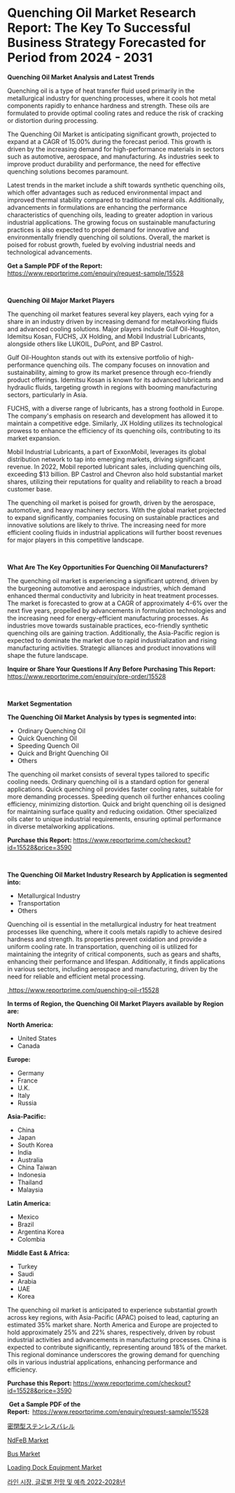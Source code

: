 <p><h1>Quenching Oil Market Research Report: The Key To Successful Business Strategy Forecasted for Period from 2024 - 2031</h1></p><p><strong>Quenching Oil Market Analysis and Latest Trends</strong></p>
<p><p>Quenching oil is a type of heat transfer fluid used primarily in the metallurgical industry for quenching processes, where it cools hot metal components rapidly to enhance hardness and strength. These oils are formulated to provide optimal cooling rates and reduce the risk of cracking or distortion during processing. </p><p>The Quenching Oil Market is anticipating significant growth, projected to expand at a CAGR of 15.00% during the forecast period. This growth is driven by the increasing demand for high-performance materials in sectors such as automotive, aerospace, and manufacturing. As industries seek to improve product durability and performance, the need for effective quenching solutions becomes paramount. </p><p>Latest trends in the market include a shift towards synthetic quenching oils, which offer advantages such as reduced environmental impact and improved thermal stability compared to traditional mineral oils. Additionally, advancements in formulations are enhancing the performance characteristics of quenching oils, leading to greater adoption in various industrial applications. The growing focus on sustainable manufacturing practices is also expected to propel demand for innovative and environmentally friendly quenching oil solutions. Overall, the market is poised for robust growth, fueled by evolving industrial needs and technological advancements.</p></p>
<p><strong>Get a Sample PDF of the Report:&nbsp;</strong> <a href="https://www.reportprime.com/enquiry/request-sample/15528">https://www.reportprime.com/enquiry/request-sample/15528</a></p>
<p>&nbsp;</p>
<p><strong>Quenching Oil Major Market Players</strong></p>
<p><p>The quenching oil market features several key players, each vying for a share in an industry driven by increasing demand for metalworking fluids and advanced cooling solutions. Major players include Gulf Oil-Houghton, Idemitsu Kosan, FUCHS, JX Holding, and Mobil Industrial Lubricants, alongside others like LUKOIL, DuPont, and BP Castrol.</p><p>Gulf Oil-Houghton stands out with its extensive portfolio of high-performance quenching oils. The company focuses on innovation and sustainability, aiming to grow its market presence through eco-friendly product offerings. Idemitsu Kosan is known for its advanced lubricants and hydraulic fluids, targeting growth in regions with booming manufacturing sectors, particularly in Asia.</p><p>FUCHS, with a diverse range of lubricants, has a strong foothold in Europe. The company's emphasis on research and development has allowed it to maintain a competitive edge. Similarly, JX Holding utilizes its technological prowess to enhance the efficiency of its quenching oils, contributing to its market expansion.</p><p>Mobil Industrial Lubricants, a part of ExxonMobil, leverages its global distribution network to tap into emerging markets, driving significant revenue. In 2022, Mobil reported lubricant sales, including quenching oils, exceeding $13 billion. BP Castrol and Chevron also hold substantial market shares, utilizing their reputations for quality and reliability to reach a broad customer base.</p><p>The quenching oil market is poised for growth, driven by the aerospace, automotive, and heavy machinery sectors. With the global market projected to expand significantly, companies focusing on sustainable practices and innovative solutions are likely to thrive. The increasing need for more efficient cooling fluids in industrial applications will further boost revenues for major players in this competitive landscape.</p></p>
<p>&nbsp;</p>
<p><strong>What Are The Key Opportunities For Quenching Oil Manufacturers?</strong></p>
<p><p>The quenching oil market is experiencing a significant uptrend, driven by the burgeoning automotive and aerospace industries, which demand enhanced thermal conductivity and lubricity in heat treatment processes. The market is forecasted to grow at a CAGR of approximately 4-6% over the next five years, propelled by advancements in formulation technologies and the increasing need for energy-efficient manufacturing processes. As industries move towards sustainable practices, eco-friendly synthetic quenching oils are gaining traction. Additionally, the Asia-Pacific region is expected to dominate the market due to rapid industrialization and rising manufacturing activities. Strategic alliances and product innovations will shape the future landscape.</p></p>
<p><strong>Inquire or Share Your Questions If Any Before Purchasing This Report:</strong> <a href="https://www.reportprime.com/enquiry/pre-order/15528">https://www.reportprime.com/enquiry/pre-order/15528</a></p>
<p>&nbsp;</p>
<p><strong>Market Segmentation</strong></p>
<p><strong>The Quenching Oil Market Analysis by types is segmented into:</strong></p>
<p><ul><li>Ordinary Quenching Oil</li><li>Quick Quenching Oil</li><li>Speeding Quench Oil</li><li>Quick and Bright Quenching Oil</li><li>Others</li></ul></p>
<p><p>The quenching oil market consists of several types tailored to specific cooling needs. Ordinary quenching oil is a standard option for general applications. Quick quenching oil provides faster cooling rates, suitable for more demanding processes. Speeding quench oil further enhances cooling efficiency, minimizing distortion. Quick and bright quenching oil is designed for maintaining surface quality and reducing oxidation. Other specialized oils cater to unique industrial requirements, ensuring optimal performance in diverse metalworking applications.</p></p>
<p><strong>Purchase this Report:&nbsp;</strong><a href="https://www.reportprime.com/checkout?id=15528&price=3590">https://www.reportprime.com/checkout?id=15528&price=3590</a></p>
<p>&nbsp;</p>
<p><strong>The Quenching Oil Market Industry Research by Application is segmented into:</strong></p>
<p><ul><li>Metallurgical Industry</li><li>Transportation</li><li>Others</li></ul></p>
<p><p>Quenching oil is essential in the metallurgical industry for heat treatment processes like quenching, where it cools metals rapidly to achieve desired hardness and strength. Its properties prevent oxidation and provide a uniform cooling rate. In transportation, quenching oil is utilized for maintaining the integrity of critical components, such as gears and shafts, enhancing their performance and lifespan. Additionally, it finds applications in various sectors, including aerospace and manufacturing, driven by the need for reliable and efficient metal processing.</p></p>
<p><a href="https://www.reportprime.com/quenching-oil-r15528">&nbsp;https://www.reportprime.com/quenching-oil-r15528</a></p>
<p><strong>In terms of Region, the Quenching Oil Market Players available by Region are:</strong></p>
<p>
    <p> <strong> North America: </strong>
        <ul>
            <li>United States</li>
            <li>Canada</li>
        </ul>
        </p> 
    <p> <strong> Europe: </strong>
        <ul>
            <li>Germany</li>
            <li>France</li>
            <li>U.K.</li>
            <li>Italy</li>
            <li>Russia</li>
        </ul>
        </p> 
    <p> <strong> Asia-Pacific: </strong>
        <ul>
            <li>China</li>
            <li>Japan</li>
            <li>South Korea</li>
            <li>India</li>
            <li>Australia</li>
            <li>China Taiwan</li>
            <li>Indonesia</li>
            <li>Thailand</li>
            <li>Malaysia</li>
        </ul>
        </p> 
    <p> <strong> Latin America: </strong>
        <ul>
            <li>Mexico</li>
            <li>Brazil</li>
            <li>Argentina Korea</li>
            <li>Colombia</li>
        </ul>
        </p> 
    <p> <strong> Middle East & Africa: </strong>
        <ul>
            <li>Turkey</li>
            <li>Saudi</li>
            <li>Arabia</li>
            <li>UAE</li>
            <li>Korea</li>
        </ul>
    </p>
    </p>
<p><p>The quenching oil market is anticipated to experience substantial growth across key regions, with Asia-Pacific (APAC) poised to lead, capturing an estimated 35% market share. North America and Europe are projected to hold approximately 25% and 22% shares, respectively, driven by robust industrial activities and advancements in manufacturing processes. China is expected to contribute significantly, representing around 18% of the market. This regional dominance underscores the growing demand for quenching oils in various industrial applications, enhancing performance and efficiency.</p></p>
<p><strong>Purchase this Report: </strong><a href="https://www.reportprime.com/checkout?id=15528&price=3590">https://www.reportprime.com/checkout?id=15528&price=3590</a></p>
<p>&nbsp;<strong>Get a Sample PDF of the Report:&nbsp;&nbsp;</strong><a href="https://www.reportprime.com/enquiry/request-sample/15528">https://www.reportprime.com/enquiry/request-sample/15528</a></p>
<p><strong></strong></p>
<p><p><a href="https://medium.com/@vivakuvalis2005/sealed-stainless-steel-barrel-market-%E3%81%AF-%E3%82%B3%E3%82%B9%E3%83%88%E7%AE%A1%E7%90%86%E3%81%A8%E5%8A%B9%E7%8E%87%E5%90%91%E4%B8%8A%E3%82%92%E5%84%AA%E5%85%88%E3%81%97%E3%81%BE%E3%81%99-%E3%81%95%E3%82%89%E3%81%AB-%E5%A0%B1%E5%91%8A%E6%9B%B8%E3%81%AF%E5%B8%82%E5%A0%B4%E3%81%AE%E9%9C%80%E8%A6%81%E9%9D%A2%E3%81%A8%E4%BE%9B%E7%B5%A6%E9%9D%A2%E3%81%AE%E4%B8%A1%E6%96%B9%E3%82%92%E3%82%AB%E3%83%90%E3%83%BC%E3%81%97%E3%81%A6%E3%81%84%E3%81%BE%E3%81%99-sealed-62c37d573780">密閉型ステンレスバレル</a></p><p><a href="https://www.linkedin.com/pulse/role-ndfeb-market-applications-computerelectronic-industrialoffice-rmyof?trackingId=ftYYmFCGSNGb2HdR1Bl3vg%3D%3D">NdFeB Market</a></p><p><a href="https://issuu.com/reportprime-2/docs/bus-market-size-2030.pptx_fb354e2be73a5a">Bus Market</a></p><p><a href="https://www.linkedin.com/pulse/loading-dock-equipment-market-evolution-global-trends-9quec?trackingId=W8QIhF%2FLTPWeLJ8BMsiVOg%3D%3D">Loading Dock Equipment Market</a></p><p><a href="https://medium.com/@pwhkjukf5/%EC%84%B8%EA%B3%84-rhein-market-global-outlook-and-forecast-2022-2028-market-%EC%9D%80-2024%EC%97%90%EC%84%9C-2031%EB%A1%9C-%EC%97%B0%ED%8F%89%EA%B7%A0-%EC%A6%9D%EA%B0%80%EC%9C%A8%EC%9D%84-%EB%B3%B4%EC%9D%BC-%EA%B2%83%EC%9C%BC%EB%A1%9C-%EC%98%88%EC%83%81%EB%90%A9%EB%8B%88%EB%8B%A4-33788d6cb053">라인 시장, 글로벌 전망 및 예측 2022-2028년</a></p></p>